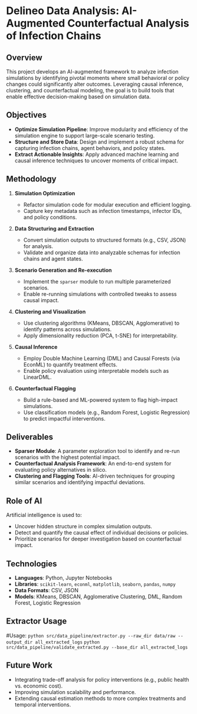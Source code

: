 

# Delineo Data Analysis: AI-Augmented Counterfactual Analysis of Infection Chains

## Overview

This project develops an AI-augmented framework to analyze infection simulations by identifying pivotal moments where small behavioral or policy changes could significantly alter outcomes. Leveraging causal inference, clustering, and counterfactual modeling, the goal is to build tools that enable effective decision-making based on simulation data.

## Objectives

- **Optimize Simulation Pipeline**: Improve modularity and efficiency of the simulation engine to support large-scale scenario testing.
- **Structure and Store Data**: Design and implement a robust schema for capturing infection chains, agent behaviors, and policy states.
- **Extract Actionable Insights**: Apply advanced machine learning and causal inference techniques to uncover moments of critical impact.

## Methodology

1. **Simulation Optimization**
   - Refactor simulation code for modular execution and efficient logging.
   - Capture key metadata such as infection timestamps, infector IDs, and policy conditions.

2. **Data Structuring and Extraction**
   - Convert simulation outputs to structured formats (e.g., CSV, JSON) for analysis.
   - Validate and organize data into analyzable schemas for infection chains and agent states.

3. **Scenario Generation and Re-execution**
   - Implement the `sparser` module to run multiple parameterized scenarios.
   - Enable re-running simulations with controlled tweaks to assess causal impact.

4. **Clustering and Visualization**
   - Use clustering algorithms (KMeans, DBSCAN, Agglomerative) to identify patterns across simulations.
   - Apply dimensionality reduction (PCA, t-SNE) for interpretability.

5. **Causal Inference**
   - Employ Double Machine Learning (DML) and Causal Forests (via EconML) to quantify treatment effects.
   - Enable policy evaluation using interpretable models such as LinearDML.

6. **Counterfactual Flagging**
   - Build a rule-based and ML-powered system to flag high-impact simulations.
   - Use classification models (e.g., Random Forest, Logistic Regression) to predict impactful interventions.

## Deliverables

- **Sparser Module**: A parameter exploration tool to identify and re-run scenarios with the highest potential impact.
- **Counterfactual Analysis Framework**: An end-to-end system for evaluating policy alternatives in silico.
- **Clustering and Flagging Tools**: AI-driven techniques for grouping similar scenarios and identifying impactful deviations.

## Role of AI

Artificial intelligence is used to:
- Uncover hidden structure in complex simulation outputs.
- Detect and quantify the causal effect of individual decisions or policies.
- Prioritize scenarios for deeper investigation based on counterfactual impact.

## Technologies

- **Languages**: Python, Jupyter Notebooks
- **Libraries**: `scikit-learn`, `econml`, `matplotlib`, `seaborn`, `pandas`, `numpy`
- **Data Formats**: CSV, JSON
- **Models**: KMeans, DBSCAN, Agglomerative Clustering, DML, Random Forest, Logistic Regression

## Extractor Usage 

#Usage:
`python src/data_pipeline/extractor.py --raw_dir data/raw --output_dir all_extracted_logs`
`python src/data_pipeline/validate_extracted.py --base_dir all_extracted_logs`

## Future Work

- Integrating trade-off analysis for policy interventions (e.g., public health vs. economic cost).
- Improving simulation scalability and performance.
- Extending causal estimation methods to more complex treatments and temporal interventions.

